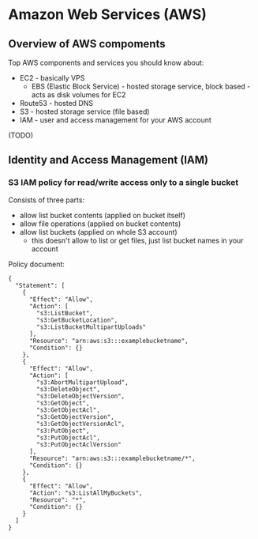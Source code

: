 
Amazon Web Services (AWS)
=========================

Overview of AWS compoments
--------------------------

Top AWS components and services you should know about:

- EC2 - basically VPS
  - EBS (Elastic Block Service) - hosted storage service, block based - acts as disk volumes for EC2
- Route53 - hosted DNS
- S3 - hosted storage service (file based)
- IAM - user and access management for your AWS account

(TODO)


Identity and Access Management (IAM)
------------------------------------

### S3 IAM policy for read/write access only to a single bucket

Consists of three parts:

- allow list bucket contents (applied on bucket itself)
- allow file operations (applied on bucket contents)
- allow list buckets (applied on whole S3 account)
  - this doesn't allow to list or get files, just list bucket names in your account

Policy document:

    {
      "Statement": [
        {
          "Effect": "Allow",
          "Action": [
            "s3:ListBucket",
            "s3:GetBucketLocation",
            "s3:ListBucketMultipartUploads"
          ],
          "Resource": "arn:aws:s3:::examplebucketname",
          "Condition": {}
        },
        {
          "Effect": "Allow",
          "Action": [
            "s3:AbortMultipartUpload",
            "s3:DeleteObject",
            "s3:DeleteObjectVersion",
            "s3:GetObject",
            "s3:GetObjectAcl",
            "s3:GetObjectVersion",
            "s3:GetObjectVersionAcl",
            "s3:PutObject",
            "s3:PutObjectAcl",
            "s3:PutObjectAclVersion"
          ],
          "Resource": "arn:aws:s3:::examplebucketname/*",
          "Condition": {}
        },
        {
          "Effect": "Allow",
          "Action": "s3:ListAllMyBuckets",
          "Resource": "*",
          "Condition": {}
        }
      ]
    }
